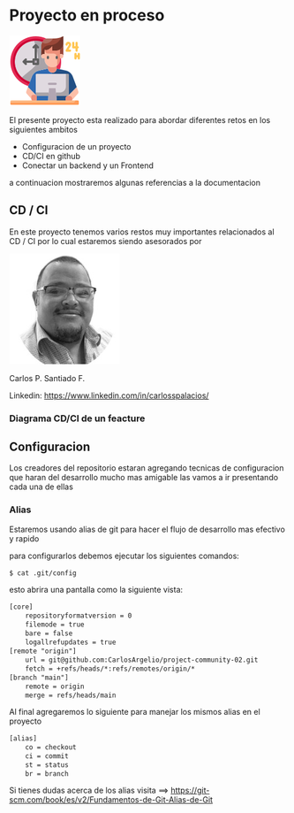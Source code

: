 # Proyecto en proceso

![Esta es una imagen de ejemplo](./assets/working.png)

El presente proyecto esta realizado para abordar diferentes retos en los siguientes ambitos

- Configuracion de un proyecto
- CD/CI en github
- Conectar un backend y un Frontend

a continuacion mostraremos algunas referencias a la documentacion

## CD / CI

En este proyecto tenemos varios restos muy importantes relacionados al CD / CI
por lo cual estaremos siendo asesorados por

![Esta es una imagen de ejemplo](./assets/carlos_palacios.jpeg)

Carlos P. Santiado F.

Linkedin: https://www.linkedin.com/in/carlosspalacios/

### Diagrama CD/CI de un feacture


## Configuracion

Los creadores del repositorio estaran agregando tecnicas de configuracion que haran del desarrollo mucho mas amigable las vamos a ir presentando cada una de ellas

### Alias

Estaremos usando alias de git para hacer el flujo de desarrollo mas efectivo y rapido

para configurarlos debemos ejecutar los siguientes comandos:

```
$ cat .git/config
```

esto abrira una pantalla como la siguiente vista:

```
[core]
	repositoryformatversion = 0
	filemode = true
	bare = false
	logallrefupdates = true
[remote "origin"]
	url = git@github.com:CarlosArgelio/project-community-02.git
	fetch = +refs/heads/*:refs/remotes/origin/*
[branch "main"]
	remote = origin
	merge = refs/heads/main
```

Al final agregaremos lo siguiente para manejar los mismos alias en el proyecto

```
[alias]
	co = checkout
	ci = commit
	st = status
	br = branch
```

Si tienes dudas acerca de los alias visita ==> https://git-scm.com/book/es/v2/Fundamentos-de-Git-Alias-de-Git
